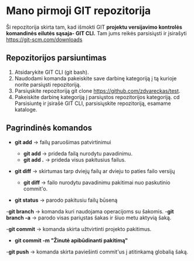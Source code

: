 # Mano pirmoji GIT repozitorija

Ši repozitorija skirta tam, kad išmokti GIT **projektu versijavimo kontrolės komandinės eilutės sąsaja- GIT CLI.** Tam jums reikės parsisiųsti ir įsirašyti https://git-scm.com/downloads 

## Repozitorijos parsiuntimas

1. Atsidarykite GIT CLI (git bash).
2. Naudodami komanda <cd> pakeiskite save darbinę kategoriją į tą kurioje norite parsiųsti repozitoriją.
3. Parsiųskite repozitoriją git clone <https://github.com/zdvareckas/test>.
4. Pakeiskite darbinę kategoriją į parsiųstos repozitorijos kategoriją.
    cd <repozitorijos pavadinimas>
Parsisiuntę ir įsirašė GIT CLI, parsisiųskite repozitoriją, esamame kataloge.
    
## Pagrindinės komandos

- **git add** -> failų paruošimas patvirtinimui
  - **git add <failo-pavadinimas>** -> prideda failą nurodytu pavadinimu.
  - **git add .** -> prideda visus pakitusius failus.
    
- **git diff** -> skirtumas tarp dviejų failų ar dvieju to paties failo versijų
  - **git diff <failo-pavadinimas>** -> failo nurodytu pavadinimu pakitimai nuo paskutinio commit'o.
    
- **git status** -> parodo pakitusiu failų būseną

-**git branch** -> komanda kuri naudojama operacijoms su šakomis.
  -**git branch -a** -> parodo visas pariųstas šakas ir šiuo metu aktyvią šaką.
    
-**git commit** -> komanda skirta užtvirtinti projekto pakitimus.
  - **git commit -m "Žinutė apibūdinanti pakitimą"**

-**git push** -> komanda skirta paviešinti commit'us į atitinkamą globalią šaką.


